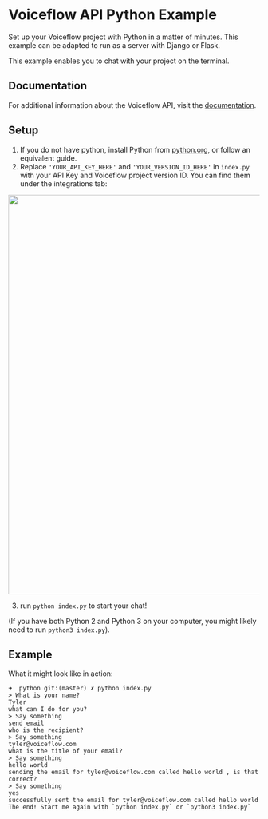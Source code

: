 # Voiceflow API Python Example

Set up your Voiceflow project with Python in a matter of minutes. This example can be adapted to run as a server with Django or Flask.

This example enables you to chat with your project on the terminal.

## Documentation

For additional information about the Voiceflow API, visit the [documentation](https://www.voiceflow.com/api/dialog-manager).

## Setup

1. If you do not have python, install Python from [python.org](https://www.python.org/downloads), or follow an equivalent guide.
2. Replace `'YOUR_API_KEY_HERE'` and `'YOUR_VERSION_ID_HERE'` in `index.py` with your API Key and Voiceflow project version ID. You can find them under the integrations tab:

  <img src="https://user-images.githubusercontent.com/5643574/129422436-04d964d3-85a0-402d-ae5e-d6e84723da5e.png" width=800 />

3. run `python index.py` to start your chat!

(If you have both Python 2 and Python 3 on your computer, you might likely need to run `python3 index.py`).

## Example

What it might look like in action:

```
➜  python git:(master) ✗ python index.py
> What is your name?
Tyler
what can I do for you?
> Say something
send email
who is the recipient?
> Say something
tyler@voiceflow.com
what is the title of your email?
> Say something
hello world
sending the email for tyler@voiceflow.com called hello world , is that correct?
> Say something
yes
successfully sent the email for tyler@voiceflow.com called hello world
The end! Start me again with `python index.py` or `python3 index.py`
```
